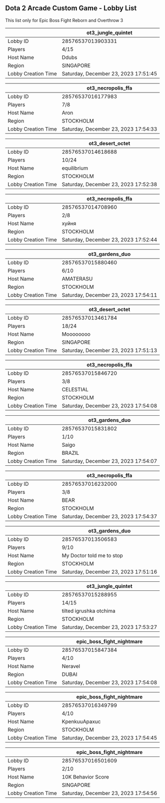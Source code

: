 ## Dota 2 Arcade Custom Game - Lobby List

This list only for Epic Boss Fight Reborn and Overthrow 3

|  | ot3_jungle_quintet |
| ------ | ------ |
| Lobby ID | 28576537013903331 |
| Players | 4/15 |
| Host Name | Ddubs |
| Region | SINGAPORE |
| Lobby Creation Time | Saturday, December 23, 2023 17:51:45 |


|  | ot3_necropolis_ffa |
| ------ | ------ |
| Lobby ID | 28576537016177983 |
| Players | 7/8 |
| Host Name | Aron |
| Region | STOCKHOLM |
| Lobby Creation Time | Saturday, December 23, 2023 17:54:33 |


|  | ot3_desert_octet |
| ------ | ------ |
| Lobby ID | 28576537014618688 |
| Players | 10/24 |
| Host Name | equilibrium |
| Region | STOCKHOLM |
| Lobby Creation Time | Saturday, December 23, 2023 17:52:38 |


|  | ot3_necropolis_ffa |
| ------ | ------ |
| Lobby ID | 28576537014708960 |
| Players | 2/8 |
| Host Name | хуйня |
| Region | STOCKHOLM |
| Lobby Creation Time | Saturday, December 23, 2023 17:52:44 |


|  | ot3_gardens_duo |
| ------ | ------ |
| Lobby ID | 28576537015880460 |
| Players | 6/10 |
| Host Name | AMATERASU |
| Region | STOCKHOLM |
| Lobby Creation Time | Saturday, December 23, 2023 17:54:11 |


|  | ot3_desert_octet |
| ------ | ------ |
| Lobby ID | 28576537013461784 |
| Players | 18/24 |
| Host Name | Moooooooo |
| Region | SINGAPORE |
| Lobby Creation Time | Saturday, December 23, 2023 17:51:13 |


|  | ot3_necropolis_ffa |
| ------ | ------ |
| Lobby ID | 28576537015846720 |
| Players | 3/8 |
| Host Name | CELESTIAL |
| Region | STOCKHOLM |
| Lobby Creation Time | Saturday, December 23, 2023 17:54:08 |


|  | ot3_gardens_duo |
| ------ | ------ |
| Lobby ID | 28576537015831802 |
| Players | 1/10 |
| Host Name | Saigo |
| Region | BRAZIL |
| Lobby Creation Time | Saturday, December 23, 2023 17:54:07 |


|  | ot3_necropolis_ffa |
| ------ | ------ |
| Lobby ID | 28576537016232000 |
| Players | 3/8 |
| Host Name | BEAR |
| Region | STOCKHOLM |
| Lobby Creation Time | Saturday, December 23, 2023 17:54:37 |


|  | ot3_gardens_duo |
| ------ | ------ |
| Lobby ID | 28576537013506583 |
| Players | 9/10 |
| Host Name | My Doctor told me to stop |
| Region | STOCKHOLM |
| Lobby Creation Time | Saturday, December 23, 2023 17:51:16 |


|  | ot3_jungle_quintet |
| ------ | ------ |
| Lobby ID | 28576537015288955 |
| Players | 14/15 |
| Host Name | tilted igrushka otchima |
| Region | STOCKHOLM |
| Lobby Creation Time | Saturday, December 23, 2023 17:53:27 |


|  | epic_boss_fight_nightmare |
| ------ | ------ |
| Lobby ID | 28576537015847384 |
| Players | 4/10 |
| Host Name | Neravel |
| Region | DUBAI |
| Lobby Creation Time | Saturday, December 23, 2023 17:54:08 |


|  | epic_boss_fight_nightmare |
| ------ | ------ |
| Lobby ID | 28576537016349799 |
| Players | 4/10 |
| Host Name | KpenkuuApaxuc |
| Region | STOCKHOLM |
| Lobby Creation Time | Saturday, December 23, 2023 17:54:45 |


|  | epic_boss_fight_nightmare |
| ------ | ------ |
| Lobby ID | 28576537016501609 |
| Players | 2/10 |
| Host Name | 10K Behavior Score |
| Region | SINGAPORE |
| Lobby Creation Time | Saturday, December 23, 2023 17:54:56 |



